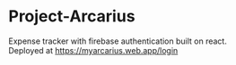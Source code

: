 # Project-Arcarius
Expense tracker with firebase authentication built on react.<br>
Deployed at https://myarcarius.web.app/login
